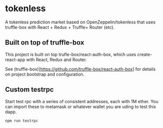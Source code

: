 # tokenless
A tokenless prediction market based on OpenZeppelin/tokenless that uses truffle-box with React + Redux + Truffle+ Router (etc).

## Built on top of truffle-box

This project is built on top trufle-box/react-auth-box, which uses create-react-app
with React, Redux and Router.

See (truffle-box)[https://github.com/truffle-box/react-auth-box] for details on project
bootstrap and configuration.

## Custom testrpc

Start test rpc with a series of consistent addresses, each with 1M ether.
You can import these to metamask or whatever wallet you are uding to test this dapp.

```npm run testrpc```
